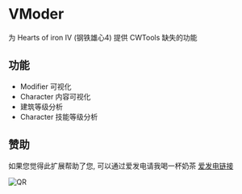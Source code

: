 # VModer

为 Hearts of iron IV (钢铁雄心4) 提供 CWTools 缺失的功能

## 功能

- Modifier 可视化
- Character 内容可视化
- 建筑等级分析
- Character 技能等级分析

## 赞助

如果您觉得此扩展帮助了您, 可以通过爱发电请我喝一杯奶茶
[爱发电链接](https://afdian.com/a/textGamex)

![QR](https://www.helloimg.com/i/2025/01/14/67860b62b54f5.jpg)
